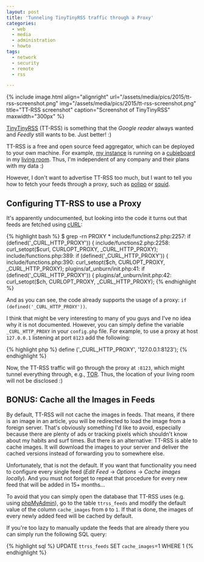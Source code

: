 ```yaml
---
layout: post
title: 'Tunneling TinyTinyRSS traffic through a Proxy'
categories:
  - web
  - media
  - administration
  - howto
tags:
  - network
  - security
  - remote
  - rss

---
```

{% include image.html align="alignright" url="/assets/media/pics/2015/tt-rss-screenshot.png" img="/assets/media/pics/2015/tt-rss-screenshot.png" title="TT-RSS screenshot" caption="Screenshot of TinyTinyRSS" maxwidth="300px" %}

[TinyTinyRSS](http://tt-rss.org/) (TT-RSS) is something that the *Google reader* always wanted and *Feedly* still wants to be. Just better! :)


TT-RSS is a free and open source feed aggregator, which can be deployed to your own machine. For example, [my instance](https://rss.lesscomplex.org) is running on a [cubieboard](http://cubieboard.org/) in my [living room](http://lesscomplex.org).
Thus, I'm independent of any company and their plans with my data :)

However, I don't want to advertise TT-RSS too much, but I want to tell you how to fetch your feeds through a proxy, such as [polipo](http://www.pps.univ-paris-diderot.fr/~jch/software/polipo/) or [squid](http://www.squid-cache.org/).


## Configuring TT-RSS to use a Proxy

It's apparently undocumented, but looking into the code it turns out that feeds are fetched using [cURL](http://php.net/manual/en/book.curl.php):

{% highlight bash %}
$ grep -rn PROXY *
include/functions2.php:2257:            if (defined('_CURL_HTTP_PROXY')) {
include/functions2.php:2258:                    curl_setopt($curl, CURLOPT_PROXY, _CURL_HTTP_PROXY);
include/functions.php:389:                      if (defined('_CURL_HTTP_PROXY')) {
include/functions.php:390:                              curl_setopt($ch, CURLOPT_PROXY, _CURL_HTTP_PROXY);
plugins/af_unburn/init.php:41:                          if (defined('_CURL_HTTP_PROXY')) {
plugins/af_unburn/init.php:42:                                  curl_setopt($ch, CURLOPT_PROXY, _CURL_HTTP_PROXY);
{% endhighlight %}

And as you can see, the code already supports the usage of a proxy: `if (defined('_CURL_HTTP_PROXY'))`.

I think that might be very interesting to many of you guys and I've no idea why it is not documented. However, you can simply define the variable `_CURL_HTTP_PROXY` in your `config.php` file. For example, to use a proxy at host `127.0.0.1` listening at port `8123` add the following:

{% highlight php %}
define ('_CURL_HTTP_PROXY', '127.0.0.1:8123');
{% endhighlight %}

Now, the TT-RSS traffic will go through the proxy at `:8123`, which might tunnel everything through, e.g., [TOR](https://www.torproject.org/). Thus, the location of your living room will not be disclosed :)

## BONUS: Cache all the Images in Feeds

By default, TT-RSS will not cache the images in feeds. That means, if there is an image in an article, you will be redirected to load the image from a foreign server. That's obviously something I'd like to avoid, especially because there are plenty of ads or tracking pixels which shouldn't know about my habits and surf times. But there is an alternative: TT-RSS is able to cache images. It will download the images to your server and deliver the cached versions instead of forwarding 
you to somewhere else.

Unfortunately, that is not the default. If you want that functionality you need to configure every single feed (*Edit Feed* &rarr; *Options* &rarr; *Cache images locally*). And you must not forget to repeat that procedure for every new feed that will be added in 15+ months...

To avoid that you can simply open the database that TT-RSS uses (e.g. using [phpMyAdmin](http://www.phpmyadmin.net/)), go to the table `ttrss_feeds` and modify the default value of the column `cache_images` from `0` to `1`. If that is done, the images of every newly added feed will be cached by default.

If you're too lazy to manually update the feeds that are already there you can simply run the following SQL query:

{% highlight sql %}
UPDATE `ttrss_feeds` SET `cache_images`=1 WHERE 1
{% endhighlight %}

